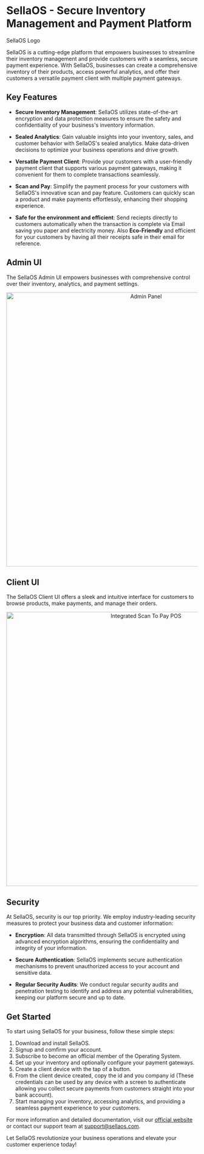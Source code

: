 # SellaOS - Secure Inventory Management and Payment Platform

SellaOS Logo

SellaOS is a cutting-edge platform that empowers businesses to streamline their inventory management and provide customers with a seamless, secure payment experience. With SellaOS, businesses can create a comprehensive inventory of their products, access powerful analytics, and offer their customers a versatile payment client with multiple payment gateways.

## Key Features

- **Secure Inventory Management**: SellaOS utilizes state-of-the-art encryption and data protection measures to ensure the safety and confidentiality of your business's inventory information.

- **Sealed Analytics**: Gain valuable insights into your inventory, sales, and customer behavior with SellaOS's sealed analytics. Make data-driven decisions to optimize your business operations and drive growth.

- **Versatile Payment Client**: Provide your customers with a user-friendly payment client that supports various payment gateways, making it convenient for them to complete transactions seamlessly.

- **Scan and Pay**: Simplify the payment process for your customers with SellaOS's innovative scan and pay feature. Customers can quickly scan a product and make payments effortlessly, enhancing their shopping experience.

- **Safe for the environment and efficient**: Send reciepts directly to customers automatically when the transaction is complete via Email saving you paper and electricity money. Also **Eco-Friendly** and efficient for your customers by having all their receipts safe in their email for reference.

## Admin UI

The SellaOS Admin UI empowers businesses with comprehensive control over their inventory, analytics, and payment settings.

<div align="center">
  <img src="https://github.com/squirelboy360/Sella_OS/blob/main/screenshots/admin1.png" alt="Admin Panel" width="720" />
<!--   <img src="https://github.com/squirelboy360/Sella_OS/screenshots/terminal1.png" width="250" />  -->
</div>

## Client UI

The SellaOS Client UI offers a sleek and intuitive interface for customers to browse products, make payments, and manage their orders.

<div align="center">
  <img src="https://github.com/squirelboy360/Sella_OS/blob/main/screenshots/terminal1.png" alt="Integrated Scan To Pay POS" width="720" />
<!--   <img src="https://example.com/client_ui_2.png" alt="Client UI Screenshot 2" width="250" /> -->
</div>

## Security

At SellaOS, security is our top priority. We employ industry-leading security measures to protect your business data and customer information:

- **Encryption**: All data transmitted through SellaOS is encrypted using advanced encryption algorithms, ensuring the confidentiality and integrity of your information.

- **Secure Authentication**: SellaOS implements secure authentication mechanisms to prevent unauthorized access to your account and sensitive data.

- **Regular Security Audits**: We conduct regular security audits and penetration testing to identify and address any potential vulnerabilities, keeping our platform secure and up to date.

## Get Started

To start using SellaOS for your business, follow these simple steps:

1. Download and install SellaOS.
2. Signup and comfirm your account.
3. Subscribe to become an official member of the Operating System.
4. Set up your inventory and optionally configure your payment gateways.
5. Create a client device with the tap of a button.
6. From the client device created, copy the id and you company id (These credentials can be used by any device with a screen to authenticate allowing you  collect secure payments from customers straight into your bank account). 
7. Start managing your inventory, accessing analytics, and providing a seamless payment experience to your customers.

For more information and detailed documentation, visit our [official website](https://sellaos.com) or contact our support team at [support@sellaos.com](mailto:support@sellaos.com).

Let SellaOS revolutionize your business operations and elevate your customer experience today!
